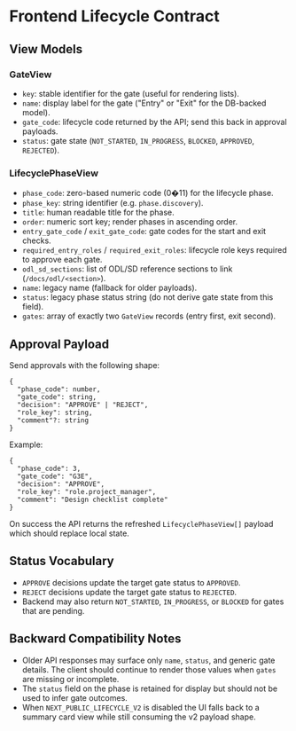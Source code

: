 # Frontend Lifecycle Contract

## View Models

### GateView

- `key`: stable identifier for the gate (useful for rendering lists).
- `name`: display label for the gate ("Entry" or "Exit" for the DB-backed model).
- `gate_code`: lifecycle code returned by the API; send this back in approval payloads.
- `status`: gate state (`NOT_STARTED`, `IN_PROGRESS`, `BLOCKED`, `APPROVED`, `REJECTED`).

### LifecyclePhaseView

- `phase_code`: zero-based numeric code (0�11) for the lifecycle phase.
- `phase_key`: string identifier (e.g. `phase.discovery`).
- `title`: human readable title for the phase.
- `order`: numeric sort key; render phases in ascending order.
- `entry_gate_code` / `exit_gate_code`: gate codes for the start and exit checks.
- `required_entry_roles` / `required_exit_roles`: lifecycle role keys required to approve each gate.
- `odl_sd_sections`: list of ODL/SD reference sections to link (`/docs/odl/<section>`).
- `name`: legacy name (fallback for older payloads).
- `status`: legacy phase status string (do not derive gate state from this field).
- `gates`: array of exactly two `GateView` records (entry first, exit second).

## Approval Payload

Send approvals with the following shape:

```
{
  "phase_code": number,
  "gate_code": string,
  "decision": "APPROVE" | "REJECT",
  "role_key": string,
  "comment"?: string
}
```

Example:

```
{
  "phase_code": 3,
  "gate_code": "G3E",
  "decision": "APPROVE",
  "role_key": "role.project_manager",
  "comment": "Design checklist complete"
}
```

On success the API returns the refreshed `LifecyclePhaseView[]` payload which should replace local state.

## Status Vocabulary

- `APPROVE` decisions update the target gate status to `APPROVED`.
- `REJECT` decisions update the target gate status to `REJECTED`.
- Backend may also return `NOT_STARTED`, `IN_PROGRESS`, or `BLOCKED` for gates that are pending.

## Backward Compatibility Notes

- Older API responses may surface only `name`, `status`, and generic gate details. The client should continue to render those values when `gates` are missing or incomplete.
- The `status` field on the phase is retained for display but should not be used to infer gate outcomes.
- When `NEXT_PUBLIC_LIFECYCLE_V2` is disabled the UI falls back to a summary card view while still consuming the v2 payload shape.
